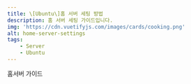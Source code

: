 ```yaml
---
title: \[Ubuntu\]홈 서버 세팅 방법
description: 홈 서버 세팅 가이드입니다.
img: 'https://cdn.vuetifyjs.com/images/cards/cooking.png'
alt: home-server-settings
tags: 
    - Server
    - Ubuntu
---
```


홈서버 가이드